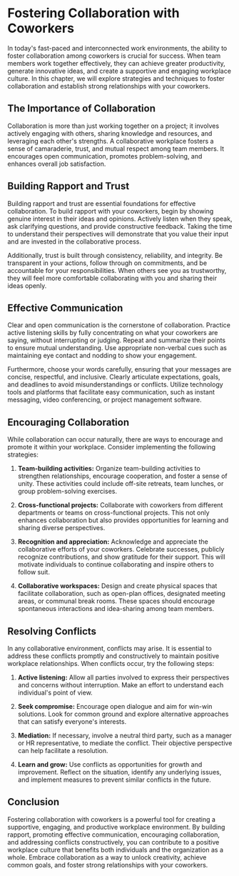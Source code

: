 Fostering Collaboration with Coworkers
=================================================

In today's fast-paced and interconnected work environments, the ability to foster collaboration among coworkers is crucial for success. When team members work together effectively, they can achieve greater productivity, generate innovative ideas, and create a supportive and engaging workplace culture. In this chapter, we will explore strategies and techniques to foster collaboration and establish strong relationships with your coworkers.

The Importance of Collaboration
-------------------------------

Collaboration is more than just working together on a project; it involves actively engaging with others, sharing knowledge and resources, and leveraging each other's strengths. A collaborative workplace fosters a sense of camaraderie, trust, and mutual respect among team members. It encourages open communication, promotes problem-solving, and enhances overall job satisfaction.

Building Rapport and Trust
--------------------------

Building rapport and trust are essential foundations for effective collaboration. To build rapport with your coworkers, begin by showing genuine interest in their ideas and opinions. Actively listen when they speak, ask clarifying questions, and provide constructive feedback. Taking the time to understand their perspectives will demonstrate that you value their input and are invested in the collaborative process.

Additionally, trust is built through consistency, reliability, and integrity. Be transparent in your actions, follow through on commitments, and be accountable for your responsibilities. When others see you as trustworthy, they will feel more comfortable collaborating with you and sharing their ideas openly.

Effective Communication
-----------------------

Clear and open communication is the cornerstone of collaboration. Practice active listening skills by fully concentrating on what your coworkers are saying, without interrupting or judging. Repeat and summarize their points to ensure mutual understanding. Use appropriate non-verbal cues such as maintaining eye contact and nodding to show your engagement.

Furthermore, choose your words carefully, ensuring that your messages are concise, respectful, and inclusive. Clearly articulate expectations, goals, and deadlines to avoid misunderstandings or conflicts. Utilize technology tools and platforms that facilitate easy communication, such as instant messaging, video conferencing, or project management software.

Encouraging Collaboration
-------------------------

While collaboration can occur naturally, there are ways to encourage and promote it within your workplace. Consider implementing the following strategies:

1. **Team-building activities:** Organize team-building activities to strengthen relationships, encourage cooperation, and foster a sense of unity. These activities could include off-site retreats, team lunches, or group problem-solving exercises.

2. **Cross-functional projects:** Collaborate with coworkers from different departments or teams on cross-functional projects. This not only enhances collaboration but also provides opportunities for learning and sharing diverse perspectives.

3. **Recognition and appreciation:** Acknowledge and appreciate the collaborative efforts of your coworkers. Celebrate successes, publicly recognize contributions, and show gratitude for their support. This will motivate individuals to continue collaborating and inspire others to follow suit.

4. **Collaborative workspaces:** Design and create physical spaces that facilitate collaboration, such as open-plan offices, designated meeting areas, or communal break rooms. These spaces should encourage spontaneous interactions and idea-sharing among team members.

Resolving Conflicts
-------------------

In any collaborative environment, conflicts may arise. It is essential to address these conflicts promptly and constructively to maintain positive workplace relationships. When conflicts occur, try the following steps:

1. **Active listening:** Allow all parties involved to express their perspectives and concerns without interruption. Make an effort to understand each individual's point of view.

2. **Seek compromise:** Encourage open dialogue and aim for win-win solutions. Look for common ground and explore alternative approaches that can satisfy everyone's interests.

3. **Mediation:** If necessary, involve a neutral third party, such as a manager or HR representative, to mediate the conflict. Their objective perspective can help facilitate a resolution.

4. **Learn and grow:** Use conflicts as opportunities for growth and improvement. Reflect on the situation, identify any underlying issues, and implement measures to prevent similar conflicts in the future.

Conclusion
----------

Fostering collaboration with coworkers is a powerful tool for creating a supportive, engaging, and productive workplace environment. By building rapport, promoting effective communication, encouraging collaboration, and addressing conflicts constructively, you can contribute to a positive workplace culture that benefits both individuals and the organization as a whole. Embrace collaboration as a way to unlock creativity, achieve common goals, and foster strong relationships with your coworkers.

